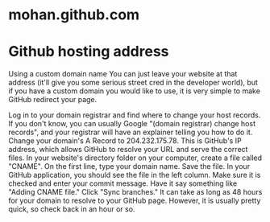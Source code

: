 # mohan.github.com
# Github hosting address

Using a custom domain name
You can just leave your website at that address (it'll give you some serious street cred in the developer world), but if you have a custom domain you would like to use, it is very simple to make GitHub redirect your page.

Log in to your domain registrar and find where to change your host records. If you don't know, you can usually Google "(domain registrar) change host records", and your registrar will have an explainer telling you how to do it.
Change your domain's A Record to 204.232.175.78. This is GitHub's IP address, which allows GitHub to resolve your URL and serve the correct files.
In your website's directory folder on your computer, create a file called "CNAME". On the first line, type your domain name. Save the file.
In your GitHub application, you should see the file in the left column. Make sure it is checked and enter your commit message. Have it say something like "Adding CNAME file."
Click "Sync branches."
It can take as long as 48 hours for your domain to resolve to your GitHub page. However, it is usually pretty quick, so check back in an hour or so.
